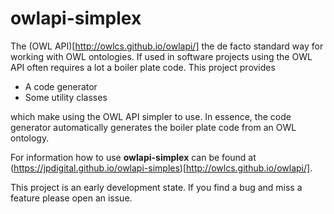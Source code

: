 # owlapi-simplex

The (OWL API)[http://owlcs.github.io/owlapi/] the de facto standard way for
working with OWL ontologies. If used in software projects using the OWL API
often requires a lot a boiler plate code. This project provides

* A code generator 
* Some utility classes

which make using the OWL API simpler to use. In essence, the code generator
automatically generates the boiler plate code from an OWL ontology.

For information how to use **owlapi-simplex** can be found at (https://jpdigital.github.io/owlapi-simples)[http://owlcs.github.io/owlapi/].

This project is an early development state. If you find a bug and miss a 
feature please open an issue.